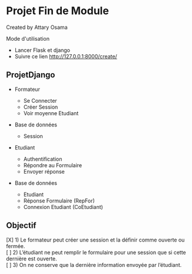 # Projet Fin de Module 

Created by Attary Osama

Mode d'utilisation 
 - Lancer Flask et django
 - Suivre ce lien http://127.0.0.1:8000/create/


## ProjetDjango
- Formateur
    - Se Connecter
    - Créer Session 
    - Voir moyenne Etudiant

- Base de données
    - Session
  
- Etudiant
  - Authentification
  - Répondre au Formulaire
  - Envoyer réponse

- Base de données
  - Etudiant
  - Réponse Formulaire (RepFor)
  - Connexion Etudiant (CoEtudiant)

## Objectif 

[X] 1) Le formateur peut créer une session et la définir comme ouverte ou  fermée.  
[ ] 2) L’étudiant ne peut remplir le formulaire pour une session que si cette  dernière est ouverte.  
[ ] 3) On ne conserve que la dernière information envoyée par l’étudiant.